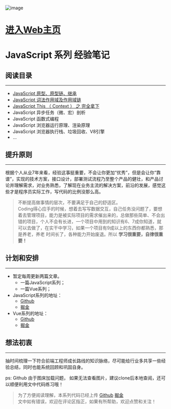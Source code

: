 ![image](https://github.com/SandySY/javaScript/tree/master/lexical-scope/example3.png)

# [进入Web主页](./index.html)

# JavaScript 系列 **经验笔记**

## 阅读目录
---
-  [JavaScript 原型、原型链、继承](https://github.com/SandySY/javaScript/tree/master/prototype-inherit)
-  [JavaScript 词法作用域及作用域链](https://github.com/SandySY/javaScript/tree/master/lexical-scope)
-  [JavaScript This （ Context ） 之 完全拿下](https://github.com/SandySY/javaScript/tree/master/this-context)
-  JavaScript 异步任务（微、宏）剖析
-  JavaScript 函数式编程
-  JavaScript 浏览器运行原理、渲染原理
-  JavaScript 浏览器执行栈、垃圾回收、V8引擎
-  ...

## 提升原则
---
根据个人从业7年来看，经验这事挺重要，不会让你更加“优秀”，但是会让你“靠谱”，实现的技术方案，接口设计，部署测试流程乃至整个产品的健壮，和产品讨论并理解需求，对业务熟悉，了解现在业务主流的解决方案，前沿的发展，感觉这些才是程序员实际工作，写代码的比例没那么高。         
> 不断提高做事情的层次，不要满足于自己的舒适区。    
Coding得心应手的时候，想着去写写数据交互，自己任务没问题了，要想着去管理项目，能力是被实际项目的需求催出来的，总做那些简单、不会出错的项目，个人不会有长进，一个项目中用到的知识有6、7成你知道，就可以去做了，在实干中学习，如果一个项目有9成以上的东西你都熟悉，那是养老，养老 时间长了，各种能力开始废退。所以 **学习很重要，自律很重要！**   

## 计划和安排
---
- 暂定每周更新两篇文章。
  - 一篇JavaScript系列；
  - 一篇Vue系列；
- JavaScript系列的地址：
  - [Github](https://github.com/SandySY/javaScript/)
  - [掘金](https://juejin.cn/post/6919304307443499022/)
- Vue系列的地址：
  - [Github](https://github.com/SandySY/vue-notes/)
  - [掘金](https://juejin.cn/post/6919307036362539016/)   
  
## 想法初衷
-----
抽时间梳理一下符合前端工程师成长路线的知识脉络，尽可能给行业多共享一些经验总结，同时也能系统回顾和巩固自身。

ps: Github 由于图床加载问题， 如果无法查看图片，建议clone后本地查阅，还可以顺便利用文中代码练习哦！

> 为了方便阅读理解，本系列代码已经上传 [Github](https://github.com/SandySY/javaScript)  [掘金](https://juejin.cn/user/3421335916911527)       
文中如有错误，欢迎在评论区指正，如果有所帮助，欢迎点赞和关注！
